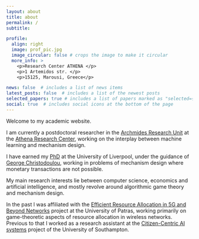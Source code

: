 ```yaml
---
layout: about
title: about
permalink: /
subtitle: 

profile:
  align: right
  image: prof_pic.jpg
  image_circular: false # crops the image to make it circular
  more_info: >
    <p>Research Center ATHENA </p>
    <p>1 Artemidos str. </p>
    <p>15125, Marousi, Greece</p>

news: false  # includes a list of news items
latest_posts: false  # includes a list of the newest posts
selected_papers: true # includes a list of papers marked as "selected={true}"
social: true  # includes social icons at the bottom of the page
---
```


Welcome to my academic website.

I am currently a postdoctoral researcher in the [Archmides Research Unit](https://archimedesai.gr) at the [Athena Research Center](https://www.athenarc.gr), working on the interplay between machine learning and mechanism design.

I have earned my [PhD](https://livrepository.liverpool.ac.uk/3154234/1/201264352_April2022.pdf) at the University of Liverpool, under the guidance of [George Christodoulou](https://sites.google.com/view/gchristo), working in problems of mechanism design where monetary transactions are not possible. 

My main research interests lie between computer science, economics and artificial intelligence, and mostly revolve around algorithmic game theory and mechanism design.

In the past I was affiliated with the
[Efficient Resource Allocation in 5G and Beyond Networks](https://era5g.upatras.gr) project at the University of Patras, working primarily on game-theoretic
aspects of resource allocation in wireless networks. Previous to that I worked as a research assistant at the
[Citizen-Centric AI systems](https://www.ccais.ac.uk) project of the University of Southampton.


